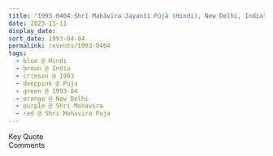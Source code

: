 ```yaml
---
title: "1993-0404 Śhrī Mahāvīra Jayanti Pūjā (Hindi), New Delhi, India"
date: 2023-11-11
display_date: 
sort_date: 1993-04-04
permalink: /events/1993-0404
tags:
  - blue @ Hindi
  - brown @ India
  - crimson @ 1993
  - deeppink @ Puja
  - green @ 1993-04
  - orange @ New Delhi
  - purple @ Shri Mahavira
  - red @ Shri Mahavira Puja
---
```


<wave-list>
  <list-title color="green" width="75">Key Quote</list-title>
  <list-item color="BlanchedAlmond"  width="200"></list-item>
  <list-item color="Lavender"></list-item>
  <list-item color="BlanchedAlmond"></list-item>
</wave-list>

<br>

<wave-list>
  <list-title color="green" width="75">Comments</list-title>
  <list-item color="BlanchedAlmond"  width="200"></list-item>
  <list-item color="Lavender"></list-item>
  <list-item color="BlanchedAlmond"></list-item>
</wave-list>